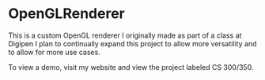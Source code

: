 # OpenGLRenderer
This is a custom OpenGL renderer I originally made as part of a class at Digipen
I plan to continually expand this project to allow more versatility and to allow for more use cases.

To view a demo, visit my website and view the project labeled CS 300/350.
